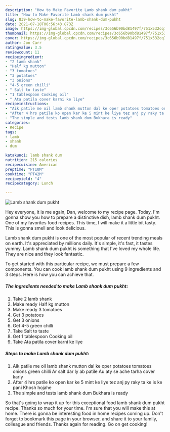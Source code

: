 ```yaml
---
description: "How to Make Favorite Lamb shank dum pukht"
title: "How to Make Favorite Lamb shank dum pukht"
slug: 839-how-to-make-favorite-lamb-shank-dum-pukht
date: 2021-07-18T06:56:43.873Z
image: https://img-global.cpcdn.com/recipes/3c656b90bd81497f/751x532cq70/lamb-shank-dum-pukht-recipe-main-photo.jpg
thumbnail: https://img-global.cpcdn.com/recipes/3c656b90bd81497f/751x532cq70/lamb-shank-dum-pukht-recipe-main-photo.jpg
cover: https://img-global.cpcdn.com/recipes/3c656b90bd81497f/751x532cq70/lamb-shank-dum-pukht-recipe-main-photo.jpg
author: Jon Carr
ratingvalue: 3.5
reviewcount: 11
recipeingredient:
- "2 lamb shank"
- "Half kg mutton"
- "3 tomatoes"
- "3 potatoes"
- "3 onions"
- "4-5 green chilli"
- " Salt to taste"
- "1 tablespoon Cooking oil"
- " Ata patila cover karni ke liye"
recipeinstructions:
- "Aik patile me oil lamb shank mutton dal ke oper potatoes tomatoes onions green chilli Ar salt dar ly ab patile Au aty se ache tarha cover karly"
- "After 4 hrs patile ko open kar ke 5 mint ke liye tez anj py raky ta ke is ke pani Khosh hojahe"
- "The simple and tests lamb shank dum Bukhara is ready"
categories:
- Recipe
tags:
- lamb
- shank
- dum

katakunci: lamb shank dum 
nutrition: 215 calories
recipecuisine: American
preptime: "PT10M"
cooktime: "PT42M"
recipeyield: "4"
recipecategory: Lunch

---
```



![Lamb shank dum pukht](https://img-global.cpcdn.com/recipes/3c656b90bd81497f/751x532cq70/lamb-shank-dum-pukht-recipe-main-photo.jpg)

Hey everyone, it is me again, Dan, welcome to my recipe page. Today, I'm gonna show you how to prepare a distinctive dish, lamb shank dum pukht. One of my favorites food recipes. This time, I will make it a little bit tasty. This is gonna smell and look delicious.

Lamb shank dum pukht is one of the most popular of recent trending meals on earth. It's appreciated by millions daily. It's simple, it's fast, it tastes yummy. Lamb shank dum pukht is something that I've loved my whole life. They are nice and they look fantastic.




To get started with this particular recipe, we must prepare a few components. You can cook lamb shank dum pukht using 9 ingredients and 3 steps. Here is how you can achieve that.

<!--inarticleads1-->

##### The ingredients needed to make Lamb shank dum pukht:

1. Take 2 lamb shank
1. Make ready Half kg mutton
1. Make ready 3 tomatoes
1. Get 3 potatoes
1. Get 3 onions
1. Get 4-5 green chilli
1. Take  Salt to taste
1. Get 1 tablespoon Cooking oil
1. Take  Ata patila cover karni ke liye




<!--inarticleads2-->

##### Steps to make Lamb shank dum pukht:

1. Aik patile me oil lamb shank mutton dal ke oper potatoes tomatoes onions green chilli Ar salt dar ly ab patile Au aty se ache tarha cover karly
1. After 4 hrs patile ko open kar ke 5 mint ke liye tez anj py raky ta ke is ke pani Khosh hojahe
1. The simple and tests lamb shank dum Bukhara is ready




So that's going to wrap it up for this exceptional food lamb shank dum pukht recipe. Thanks so much for your time. I'm sure that you will make this at home. There is gonna be interesting food in home recipes coming up. Don't forget to bookmark this page in your browser, and share it to your family, colleague and friends. Thanks again for reading. Go on get cooking!
